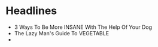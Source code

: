 # Headlines

- 3 Ways To Be More INSANE With The Help Of Your Dog
- The Lazy Man's Guide To VEGETABLE
- 
